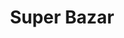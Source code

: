 ---
title: "Super Bazar"
url: /ciudad-autonoma-de-buenos-aires/super-bazar/
shop: Haushaltsartikel
---